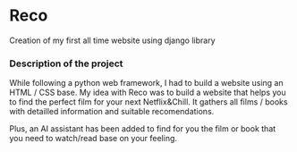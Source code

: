 # Reco
Creation of my first all time website using django library

### Description of the project 
While following a python web framework, I had to build a website using an HTML / CSS base. 
My idea with Reco was to build a website that helps you to find the perfect film for your next Netflix&Chill. 
It gathers all films / books with detailled information and suitable recomendations. 

Plus, an AI assistant has been added to find for you the film or book that you need to watch/read base on your feeling. 
